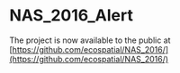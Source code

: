 # NAS_2016_Alert
The project is now available to the public at [https://github.com/ecospatial/NAS_2016/](https://github.com/ecospatial/NAS_2016/)
